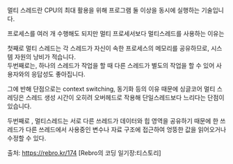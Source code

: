 멀티 스레드란 CPU의 최대 활용을 위해 프로그램 둘 이상을 동시에 실행하는 기술입니다.    

프로세스를 여러 개 수행해도 되지만 멀티 프로세서보다 멀티스레드를 사용하는 이유는    

첫째로 멀티 스레드는 각 스레드가 자신이 속한 프로세스의 메모리를 공유하므로, 시스템 자원의 낭비가 적습니다.    
두번째로는, 하나의 스레드가 작업을 할 때 다른 스레드가 별도의 작업을 할 수 있어 사용자와의 응답성도 좋아집니다.     

그에 반해 단점으로는 context switching, 동기화 등의 이유 때문에 싱글코어 멀티 스레딩은 스레드 생성 시간이 오히려 오버헤드로 작용해 단일스레드보다 느리다는 단점이 있습니다.

두번째로 , 멀티스레드는 서로 다른 쓰레드가 데이터와 힙 영역을 공유하기 때문에
한 쓰레드가 다른 쓰레드에서 사용중인 변수나 자료 구조에 접근하여 엉뚱한 값을 읽어오거나 수정할 수 있다.






출처: https://rebro.kr/174 [Rebro의 코딩 일기장:티스토리]
